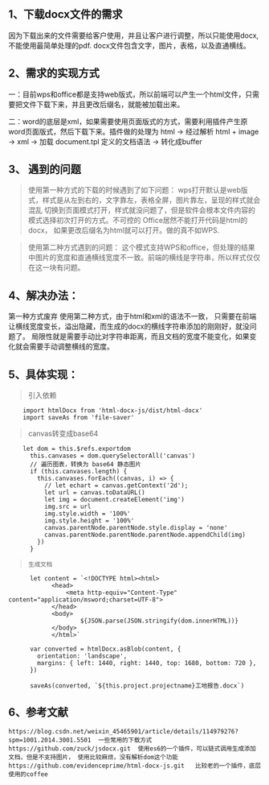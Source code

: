 ## 1、下载docx文件的需求
因为下载出来的文件需要给客户使用，并且让客户进行调整，所以只能使用docx,不能使用最简单处理的pdf.
docx文件包含文字，图片，表格，以及直通横线。

## 2、需求的实现方式
一：目前wps和office都是支持web版式，所以前端可以产生一个html文件，只需要把文件下载下来，并且更改后缀名，就能被加载出来。

二：word的底层是xml，如果需要使用页面版式的方式，需要利用插件产生原word页面版式，然后下载下来。插件做的处理为
        html -> 经过解析 html + image -> xml -> 加载 document.tpl 定义的文档语法 -> 转化成buffer


## 3、 遇到的问题
>   使用第一种方式的下载的时候遇到了如下问题：
wps打开默认是web版式，样式是从左到右的，文字靠左，表格全屏，图片靠左，呈现的样式就会混乱
切换到页面模式打开，样式就没问题了，但是软件会根本文件内容的模式选择初次打开的方式。不可控的
Office居然不能打开代码是html的docx， 如果更改后缀名为html就可以打开。做的真不如WPS.
      
>   使用第二种方式遇到的问题：
这个模式支持WPS和office，但处理的结果中图片的宽度和直通横线宽度不一致。前端的横线是字符串，所以样式仅仅在这一块有问题。

## 4、解决办法：
第一种方式废弃
使用第二种方式，由于html和xml的语法不一致， 只需要在前端让横线宽度变长，溢出隐藏，而生成的docx的横线字符串添加的刚刚好，就没问题了。
局限性就是需要手动比对字符串距离，而且文档的宽度不能变化，如果变化就会需要手动调整横线的宽度。

## 5、具体实现：

>   引入依赖
```
    import htmlDocx from 'html-docx-js/dist/html-docx'
    import saveAs from 'file-saver'
```
>   canvas转变成base64  
```
    let dom = this.$refs.exportdom
      this.canvases = dom.querySelectorAll('canvas')
      // 遍历图表，转换为 base64 静态图片
      if (this.canvases.length) {
        this.canvases.forEach((canvas, i) => {
          // let echart = canvas.getContext('2d');
          let url = canvas.toDataURL()
          let img = document.createElement('img')
          img.src = url
          img.style.width = '100%'
          img.style.height = '100%'
          canvas.parentNode.parentNode.style.display = 'none'
          canvas.parentNode.parentNode.parentNode.appendChild(img)
        })
      }
```


>     生成文档
```
      let content = `<!DOCTYPE html><html>
            <head>
                <meta http-equiv="Content-Type"  content="application/msword;charset=UTF-8">
            </head>
            <body>
                    ${JSON.parse(JSON.stringify(dom.innerHTML))}
            </body>
            </html>`

      var converted = htmlDocx.asBlob(content, {
        orientation: 'landscape',
        margins: { left: 1440, right: 1440, top: 1680, bottom: 720 },
      })

      saveAs(converted, `${this.project.projectname}工地报告.docx`)
```

## 6、参考文献
    https://blog.csdn.net/weixin_45465901/article/details/114979276?spm=1001.2014.3001.5501  一些常用的下载方式
    https://github.com/zuck/jsdocx.git  使用es6的一个插件，可以链式调用生成添加文档，但是不支持图片， 使用比较麻烦，没有解析dom这个功能
    https://github.com/evidenceprime/html-docx-js.git   比较老的一个插件，底层使用的coffee
